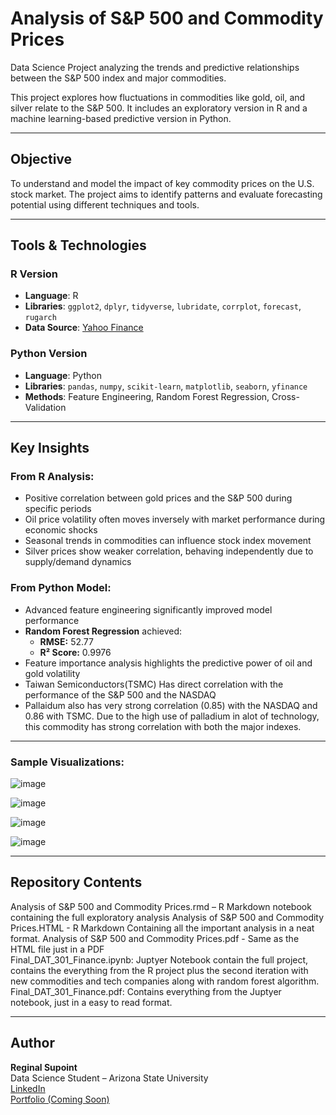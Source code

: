 #  Analysis of S&P 500 and Commodity Prices

Data Science Project analyzing the trends and predictive relationships between the S&P 500 index and major commodities.

This project explores how fluctuations in commodities like gold, oil, and silver relate to the S&P 500. It includes an exploratory version in R and a machine learning-based predictive version in Python.

---

##  Objective

To understand and model the impact of key commodity prices on the U.S. stock market. The project aims to identify patterns and evaluate forecasting potential using different techniques and tools.

---

##  Tools & Technologies

###  R Version
- **Language**: R  
- **Libraries**: `ggplot2`, `dplyr`, `tidyverse`, `lubridate`, `corrplot`, `forecast`, `rugarch`  
- **Data Source**: [Yahoo Finance](https://finance.yahoo.com/)

###  Python Version
- **Language**: Python  
- **Libraries**: `pandas`, `numpy`, `scikit-learn`, `matplotlib`, `seaborn`, `yfinance`  
- **Methods**: Feature Engineering, Random Forest Regression, Cross-Validation

---

##  Key Insights

### From R Analysis:
- Positive correlation between gold prices and the S&P 500 during specific periods
- Oil price volatility often moves inversely with market performance during economic shocks
- Seasonal trends in commodities can influence stock index movement
- Silver prices show weaker correlation, behaving independently due to supply/demand dynamics


### From Python Model:
- Advanced feature engineering significantly improved model performance
- **Random Forest Regression** achieved:
  - **RMSE:** 52.77  
  - **R² Score:** 0.9976  
- Feature importance analysis highlights the predictive power of oil and gold volatility
- Taiwan Semiconductors(TSMC) Has direct correlation with the performance of the S&P 500 and the NASDAQ
- Pallaidum also has very strong correlation (0.85) with the NASDAQ and 0.86 with TSMC. Due to the high use of palladium in alot of technology, this commodity has strong correlation with both the major indexes. 

---
### Sample Visualizations:
![image](https://github.com/user-attachments/assets/b0b16afe-3d04-4bea-8537-5d2af8a6cf37)

![image](https://github.com/user-attachments/assets/0d8013ab-f5a3-4e1f-8767-89eda7979183)

![image](https://github.com/user-attachments/assets/e3daaa88-5443-4827-ae69-010d987c8290)

![image](https://github.com/user-attachments/assets/c6855804-74af-458c-b0e0-712065c2d48d)






---

##  Repository Contents
Analysis of S&P 500 and Commodity Prices.rmd – R Markdown notebook containing the  full exploratory analysis
Analysis of S&P 500 and Commodity Prices.HTML - R Markdown Containing all the important analysis in a neat format.
Analysis of S&P 500 and Commodity Prices.pdf - Same as the HTML file just in a PDF  
Final_DAT_301_Finance.ipynb: Juptyer Notebook contain the full project, contains the everything from the R project plus the second iteration with new commodities and tech companies along with random forest algorithm. 
Final_DAT_301_Finance.pdf: Contains everything from the Juptyer notebook, just in a easy to read format. 

---



## Author

**Reginal Supoint**  
Data Science Student – Arizona State University  
[LinkedIn](https://www.linkedin.com/in/reginal-supoint)  
[Portfolio (Coming Soon)](#)
